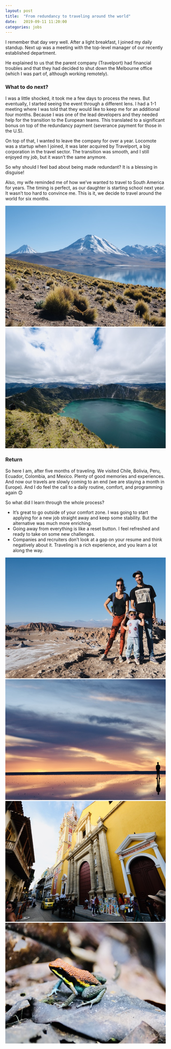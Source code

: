 ```yaml
---
layout: post
title:  "From redundancy to traveling around the world"
date:   2019-09-11 11:20:00
categories: jobs
---
```


I remember that day very well. After a light breakfast, I joined my daily standup. Next up was a meeting with the top-level manager of our recently established department.

He explained to us that the parent company (Travelport) had financial troubles and that they had decided to shut down the Melbourne office (which I was part of, although working remotely).

### What to do next? ###

I was a little shocked, it took me a few days to process the news. But eventually, I started seeing the event through a different lens. I had a 1-1 meeting where I was told that they would like to keep me for an additional four months. Because I was one of the lead developers and they needed help for the transition to the European teams. This translated to a significant bonus on top of the redundancy payment (severance payment for those in the U.S).

On top of that, I wanted to leave the company for over a year. Locomote was a startup when I joined, it was later acquired by Travelport, a big corporation in the travel sector. The transition was smooth, and I still enjoyed my job, but it wasn’t the same anymore.

So why should I feel bad about being made redundant? It is a blessing in disguise!

Also, my wife reminded me of how we’ve wanted to travel to South America for years. The timing is perfect, as our daughter is starting school next year. It wasn’t too hard to convince me. This is it, we decide to travel around the world for six months.

<div class="img-wrapper">
  <img alt="Familly travels 3" src="/assets/images/familly-travels-3.jpeg">
  <img alt="Familly travels 2" src="/assets/images/familly-travels-2.jpeg">
</div>

### Return ###

So here I am, after five months of traveling. We visited Chile, Bolivia, Peru, Ecuador, Colombia, and Mexico. Plenty of good memories and experiences. And now our travels are slowly coming to an end (we are staying a month in Europe). And I do feel the call to a daily routine, comfort, and programming again 😊

So what did I learn through the whole process?
- It’s great to go outside of your comfort zone. I was going to start applying for a new job straight away and keep some stability. But the alternative was much more enriching.
- Going away from everything is like a reset button. I feel refreshed and ready to take on some new challenges.
- Companies and recruiters don’t look at a gap on your resume and think negatively about it. Traveling is a rich experience, and you learn a lot along the way.

<div class="img-wrapper">
  <img alt="Familly travels 1" src="/assets/images/familly-travels-1.jpeg">
  <img alt="Familly travels 4" src="/assets/images/familly-travels-4.jpeg">
  <img alt="Familly travels 5" src="/assets/images/familly-travels-5.jpeg">
  <img alt="Familly travels 6" src="/assets/images/familly-travels-6.jpeg">
</div>
